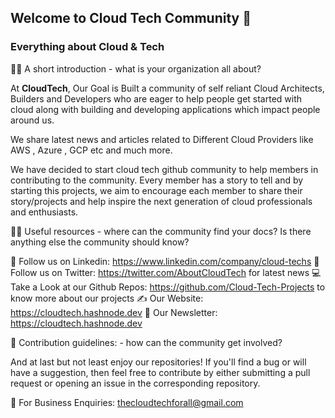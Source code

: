 ## Welcome to Cloud Tech Community 👋

### Everything about Cloud & Tech

🙋‍♀️ A short introduction - what is your organization all about?

At **CloudTech**, Our Goal is Built a community of self reliant Cloud Architects, Builders and Developers who are eager to help people get started with cloud along with building and developing applications which impact people around us.

We share latest news and articles related to Different Cloud Providers like AWS , Azure , GCP etc and much more.

We have decided to start cloud tech github community to help members in contributing to the community. Every member has a story to tell and by starting this projects, we aim to encourage each member to share their story/projects and help inspire the next generation of cloud professionals and enthusiasts.

👩‍💻 Useful resources - where can the community find your docs? Is there anything else the community should know?

👋 Follow us on Linkedin: https://www.linkedin.com/company/cloud-techs
👋 Follow us on Twitter: https://twitter.com/AboutCloudTech for latest news 
💻 Take a Look at our Github Repos: https://github.com/Cloud-Tech-Projects to know more about our projects 
✍️ Our Website: https://cloudtech.hashnode.dev
📧 Our Newsletter: https://cloudtech.hashnode.dev

🌈 Contribution guidelines: - how can the community get involved?

And at last but not least enjoy our repositories! If you'll find a bug or will have a suggestion, then feel free to contribute by either submitting a pull request or opening an issue in the corresponding repository.


🧙 For Business Enquiries: thecloudtechforall@gmail.com 

